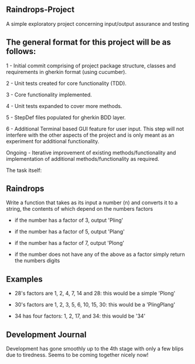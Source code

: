 ## Raindrops-Project
A simple exploratory project concerning input/output assurance and testing

## The general format for this project will be as follows:

1 - Initial commit comprising of project package structure, classes and requirements in gherkin format (using cucumber).

2 - Unit tests created for core functionality (TDD).

3 - Core functionality implemented.

4 - Unit tests expanded to cover more methods.

5 - StepDef files populated for gherkin BDD layer.

6 - Additional Terminal based GUI feature for user input. This step will not interfere with the other aspects of the project and is only meant as an experiment for additional functionality.

Ongoing - Iterative improvement of existing methods/functionality and implementation of additional methods/functionality as required.





The task itself:

## Raindrops

Write a function that takes as its input a number (n) and converts it to a string, the contents of which depend on the numbers factors

- if the number has a factor of 3, output 'Pling'

- if the number has a factor of 5, output 'Plang'

- if the number has a factor of 7, output 'Plong'

- if the number does not have any of the above as a factor simply return the numbers digits

## Examples

- 28's factors are 1, 2, 4, 7, 14 and 28: this would be a simple 'Plong'

- 30's factors are 1, 2, 3, 5, 6, 10, 15, 30: this would be a 'PlingPlang'

- 34 has four factors: 1, 2, 17, and 34: this would be '34'




## Development Journal

Development has gone smoothly up to the 4th stage with only a few blips due to tiredness. Seems to be coming together nicely now!
